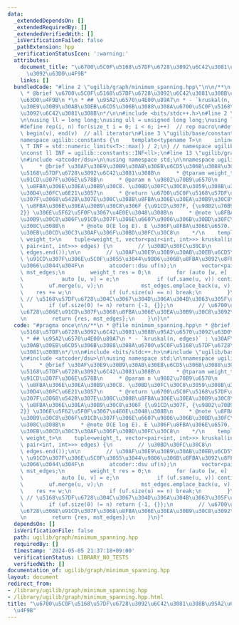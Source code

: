 ```yaml
---
data:
  _extendedDependsOn: []
  _extendedRequiredBy: []
  _extendedVerifiedWith: []
  _isVerificationFailed: false
  _pathExtension: hpp
  _verificationStatusIcon: ':warning:'
  attributes:
    document_title: "\u6700\u5C0F\u5168\u57DF\u6728\u3092\u6C42\u3081\u308B\u95A2\u6570\
      \u3092\u63D0\u4F9B"
    links: []
  bundledCode: "#line 2 \"ugilib/graph/minimum_spanning.hpp\"\n\n/**\n * @file minimum_spanning.hpp\n\
    \ * @brief \u6700\u5C0F\u5168\u57DF\u6728\u3092\u6C42\u3081\u308B\u95A2\u6570\u3092\
    \u63D0\u4F9B\n *\n * ## \u95A2\u6570\u4E00\u89A7\n * - `kruskal(n, edges)` : \u30AF\
    \u30E9\u30B9\u30AB\u30EB\u6CD5\u306B\u3088\u308A\u6700\u5C0F\u5168\u57DF\u6728\
    \u3092\u6C42\u3081\u308B\n*/\n\n#include <bits/stdc++.h>\n#line 2 \"ugilib/base/definitions.hpp\"\
    \n\nusing ll = long long;\nusing ull = unsigned long long;\nusing ld = long double;\n\
    #define rep(i, n) for(size_t i = 0; i < n; i++)  // rep macro\n#define all(v)\
    \ begin(v), end(v)  // all iterator\n#line 3 \"ugilib/base/constants.hpp\"\n\n\
    namespace ugilib::constants {\n    template<typename T>\n    inline constexpr\
    \ T INF = std::numeric_limits<T>::max() / 2;\n} // namespace ugilib::constants\n\
    \nconst ll INF = ugilib::constants::INF<ll>;\n#line 13 \"ugilib/graph/minimum_spanning.hpp\"\
    \n#include <atcoder/dsu>\n\nusing namespace std;\n\nnamespace ugilib {\n    /**\n\
    \     * @brief \u30AF\u30E9\u30B9\u30AB\u30EB\u6CD5\u306B\u3088\u308A\u6700\u5C0F\
    \u5168\u57DF\u6728\u3092\u6C42\u3081\u308B\n     * @tparam weight_t \u8FBA\u306E\
    \u91CD\u307F\u306E\u578B\n     * @param n \u9802\u70B9\u6570\n     * @param edges\
    \ \u8FBA\u306E\u30EA\u30B9\u30C8. \u30BD\u30FC\u30C8\u3059\u308B\u306E\u3067\u30B3\
    \u30D4\u30FC\u6E21\u3057\n     * @return \u6700\u5C0F\u5168\u57DF\u6728\u306E\u91CD\
    \u307F\u3068\u542B\u307E\u308C\u308B\u8FBA\u306E\u30EA\u30B9\u30C8\n     * @note\
    \ \u8FBA\u306E\u30EA\u30B9\u30C8\u306F {\u91CD\u307F, {\u9802\u70B91, \u9802\u70B9\
    2}} \u306E\u5F62\u5F0F\u3067\u4E0E\u3048\u308B\n     * @note \u8FBA\u306E\u30EA\
    \u30B9\u30C8\u306F\u91CD\u307F\u306E\u6607\u9806\u306B\u30BD\u30FC\u30C8\u3055\
    \u308C\u308B\n     * @note O(E log E). E \u306F\u8FBA\u306E\u6570. \u30DC\u30C8\
    \u30EB\u30CD\u30C3\u30AF\u306F\u30BD\u30FC\u30C8\n    */\n    template <typename\
    \ weight_t>\n    tuple<weight_t, vector<pair<int, int>>> kruskal(int n, vector<pair<weight_t,\
    \ pair<int, int>>> edges) {\n        // \u30BD\u30FC\u30C8\n        sort(edges.begin(),\
    \ edges.end());\n\n        // \u30AF\u30E9\u30B9\u30AB\u30EB\u6CD5\n        //\
    \ \u91CD\u307F\u306E\u5C0F\u3055\u3044\u9806\u306B\u8FBA\u3092\u8FFD\u52A0\u3057\
    \u3066\u3044\u304F\n        atcoder::dsu uf(n);\n        vector<pair<int, int>>\
    \ mst_edges;\n        weight_t res = 0;\n        for (auto [w, e] : edges) {\n\
    \            auto [u, v] = e;\n            if (uf.same(u, v)) continue;\n    \
    \        uf.merge(u, v);\n            mst_edges.emplace_back(u, v);\n        \
    \    res += w;\n            if (uf.size(u) == n) break;\n        }\n\n       \
    \ // \u5168\u57DF\u6728\u304C\u3067\u304D\u306A\u304B\u3063\u305F\u5834\u5408\n\
    \        if (uf.size(0) != n) return {-1, {}};\n        // \u6700\u5C0F\u5168\u57DF\
    \u6728\u306E\u91CD\u307F\u3068\u8FBA\u306E\u30EA\u30B9\u30C8\u3092\u8FD4\u3059\
    \n        return {res, mst_edges};\n    }\n}\n"
  code: "#pragma once\n\n/**\n * @file minimum_spanning.hpp\n * @brief \u6700\u5C0F\
    \u5168\u57DF\u6728\u3092\u6C42\u3081\u308B\u95A2\u6570\u3092\u63D0\u4F9B\n *\n\
    \ * ## \u95A2\u6570\u4E00\u89A7\n * - `kruskal(n, edges)` : \u30AF\u30E9\u30B9\
    \u30AB\u30EB\u6CD5\u306B\u3088\u308A\u6700\u5C0F\u5168\u57DF\u6728\u3092\u6C42\
    \u3081\u308B\n*/\n\n#include <bits/stdc++.h>\n#include \"ugilib/base/constants.hpp\"\
    \n#include <atcoder/dsu>\n\nusing namespace std;\n\nnamespace ugilib {\n    /**\n\
    \     * @brief \u30AF\u30E9\u30B9\u30AB\u30EB\u6CD5\u306B\u3088\u308A\u6700\u5C0F\
    \u5168\u57DF\u6728\u3092\u6C42\u3081\u308B\n     * @tparam weight_t \u8FBA\u306E\
    \u91CD\u307F\u306E\u578B\n     * @param n \u9802\u70B9\u6570\n     * @param edges\
    \ \u8FBA\u306E\u30EA\u30B9\u30C8. \u30BD\u30FC\u30C8\u3059\u308B\u306E\u3067\u30B3\
    \u30D4\u30FC\u6E21\u3057\n     * @return \u6700\u5C0F\u5168\u57DF\u6728\u306E\u91CD\
    \u307F\u3068\u542B\u307E\u308C\u308B\u8FBA\u306E\u30EA\u30B9\u30C8\n     * @note\
    \ \u8FBA\u306E\u30EA\u30B9\u30C8\u306F {\u91CD\u307F, {\u9802\u70B91, \u9802\u70B9\
    2}} \u306E\u5F62\u5F0F\u3067\u4E0E\u3048\u308B\n     * @note \u8FBA\u306E\u30EA\
    \u30B9\u30C8\u306F\u91CD\u307F\u306E\u6607\u9806\u306B\u30BD\u30FC\u30C8\u3055\
    \u308C\u308B\n     * @note O(E log E). E \u306F\u8FBA\u306E\u6570. \u30DC\u30C8\
    \u30EB\u30CD\u30C3\u30AF\u306F\u30BD\u30FC\u30C8\n    */\n    template <typename\
    \ weight_t>\n    tuple<weight_t, vector<pair<int, int>>> kruskal(int n, vector<pair<weight_t,\
    \ pair<int, int>>> edges) {\n        // \u30BD\u30FC\u30C8\n        sort(edges.begin(),\
    \ edges.end());\n\n        // \u30AF\u30E9\u30B9\u30AB\u30EB\u6CD5\n        //\
    \ \u91CD\u307F\u306E\u5C0F\u3055\u3044\u9806\u306B\u8FBA\u3092\u8FFD\u52A0\u3057\
    \u3066\u3044\u304F\n        atcoder::dsu uf(n);\n        vector<pair<int, int>>\
    \ mst_edges;\n        weight_t res = 0;\n        for (auto [w, e] : edges) {\n\
    \            auto [u, v] = e;\n            if (uf.same(u, v)) continue;\n    \
    \        uf.merge(u, v);\n            mst_edges.emplace_back(u, v);\n        \
    \    res += w;\n            if (uf.size(u) == n) break;\n        }\n\n       \
    \ // \u5168\u57DF\u6728\u304C\u3067\u304D\u306A\u304B\u3063\u305F\u5834\u5408\n\
    \        if (uf.size(0) != n) return {-1, {}};\n        // \u6700\u5C0F\u5168\u57DF\
    \u6728\u306E\u91CD\u307F\u3068\u8FBA\u306E\u30EA\u30B9\u30C8\u3092\u8FD4\u3059\
    \n        return {res, mst_edges};\n    }\n}"
  dependsOn: []
  isVerificationFile: false
  path: ugilib/graph/minimum_spanning.hpp
  requiredBy: []
  timestamp: '2024-05-05 21:37:18+09:00'
  verificationStatus: LIBRARY_NO_TESTS
  verifiedWith: []
documentation_of: ugilib/graph/minimum_spanning.hpp
layout: document
redirect_from:
- /library/ugilib/graph/minimum_spanning.hpp
- /library/ugilib/graph/minimum_spanning.hpp.html
title: "\u6700\u5C0F\u5168\u57DF\u6728\u3092\u6C42\u3081\u308B\u95A2\u6570\u3092\u63D0\
  \u4F9B"
---
```

